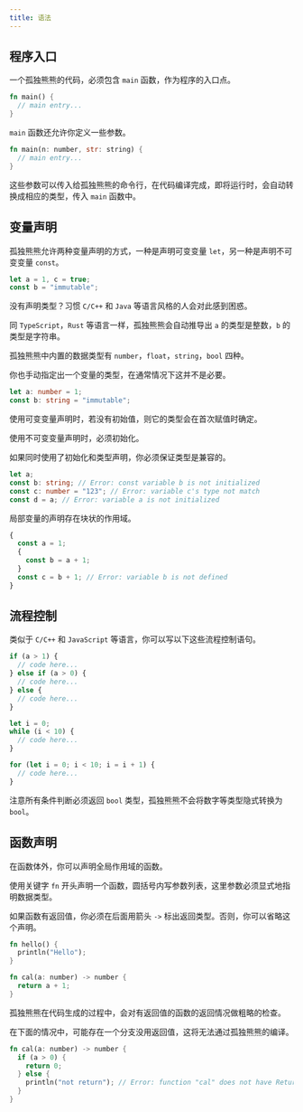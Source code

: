 ```yaml
---
title: 语法
---
```


## 程序入口

一个孤独熊熊的代码，必须包含 `main` 函数，作为程序的入口点。

```rust
fn main() {
  // main entry...
}
```

`main` 函数还允许你定义一些参数。

```rust
fn main(n: number, str: string) {
  // main entry...
}
```

这些参数可以传入给孤独熊熊的命令行，在代码编译完成，即将运行时，会自动转换成相应的类型，传入 `main` 函数中。

## 变量声明

孤独熊熊允许两种变量声明的方式，一种是声明可变变量 `let`，另一种是声明不可变变量 `const`。

```typescript
let a = 1, c = true;
const b = "immutable";
```

没有声明类型？习惯 `C/C++` 和 `Java` 等语言风格的人会对此感到困惑。

同 `TypeScript`，`Rust` 等语言一样，孤独熊熊会自动推导出 `a` 的类型是整数，`b` 的类型是字符串。

孤独熊熊中内置的数据类型有 `number`，`float`，`string`，`bool` 四种。

你也手动指定出一个变量的类型，在通常情况下这并不是必要。

```typescript
let a: number = 1;
const b: string = "immutable";
```

使用可变变量声明时，若没有初始值，则它的类型会在首次赋值时确定。

使用不可变变量声明时，必须初始化。

如果同时使用了初始化和类型声明，你必须保证类型是兼容的。

```typescript
let a;
const b: string; // Error: const variable b is not initialized
const c: number = "123"; // Error: variable c's type not match
const d = a; // Error: variable a is not initialized
```

局部变量的声明存在块状的作用域。

```typescript
{
  const a = 1;
  {
    const b = a + 1;
  }
  const c = b + 1; // Error: variable b is not defined
}
```

## 流程控制

类似于 `C/C++` 和 `JavaScript` 等语言，你可以写以下这些流程控制语句。

```javascript
if (a > 1) {
  // code here...
} else if (a > 0) {
  // code here...
} else {
  // code here...
}

let i = 0;
while (i < 10) {
  // code here...
}

for (let i = 0; i < 10; i = i + 1) {
  // code here...
}
```

注意所有条件判断必须返回 `bool` 类型，孤独熊熊不会将数字等类型隐式转换为 `bool`。

## 函数声明

在函数体外，你可以声明全局作用域的函数。

使用关键字 `fn` 开头声明一个函数，圆括号内写参数列表，这里参数必须显式地指明数据类型。

如果函数有返回值，你必须在后面用箭头 `->` 标出返回类型。否则，你可以省略这个声明。

```rust
fn hello() {
  println("Hello");
}

fn cal(a: number) -> number {
  return a + 1;
}
```

孤独熊熊在代码生成的过程中，会对有返回值的函数的返回情况做粗略的检查。

在下面的情况中，可能存在一个分支没用返回值，这将无法通过孤独熊熊的编译。

```rust
fn cal(a: number) -> number {
  if (a > 0) {
    return 0;
  } else {
    println("not return"); // Error: function "cal" does not have Return statement
  }
}
```
